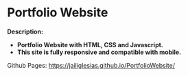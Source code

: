 # Portfolio Website

**Description:**

* **Portfolio Website with HTML, CSS and Javascript.**
* **This site is fully responsive and compatible with mobile.**

Github Pages: https://jailiglesias.github.io/PortfolioWebsite/

